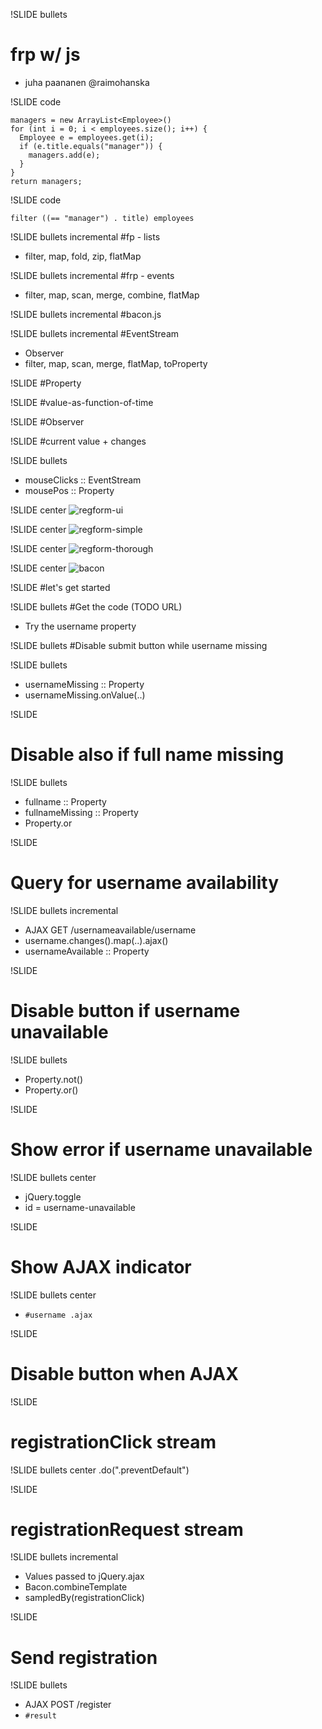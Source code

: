 !SLIDE bullets
# frp w/ js #
* juha paananen @raimohanska

!SLIDE code

    managers = new ArrayList<Employee>()
    for (int i = 0; i < employees.size(); i++) {
      Employee e = employees.get(i);
      if (e.title.equals("manager")) {
        managers.add(e);
      }
    }
    return managers;

!SLIDE code

    filter ((== "manager") . title) employees

!SLIDE bullets incremental
#fp - lists
* filter, map, fold, zip, flatMap

!SLIDE bullets incremental
#frp - events
* filter, map, scan, merge, combine, flatMap

!SLIDE bullets incremental
#bacon.js

!SLIDE bullets incremental
#EventStream
* Observer
* filter, map, scan, merge, flatMap, toProperty

!SLIDE
#Property

!SLIDE
#value-as-function-of-time

!SLIDE
#Observer

!SLIDE
#current value + changes

!SLIDE bullets
* mouseClicks :: EventStream
* mousePos :: Property

!SLIDE center
![regform-ui](images/registration-form-ui.png)

!SLIDE center
![regform-simple](images/registration-form-simple.png)

!SLIDE center
![regform-thorough](images/registration-form-thorough.png)

!SLIDE center
![bacon](images/bacon-of-bacon.jpeg)

!SLIDE
#let's get started

!SLIDE bullets
#Get the code (TODO URL)
* Try the username property

!SLIDE bullets
#Disable submit button while username missing

!SLIDE bullets
* usernameMissing :: Property
* usernameMissing.onValue(..)

!SLIDE
# Disable also if full name missing

!SLIDE bullets
* fullname :: Property
* fullnameMissing :: Property
* Property.or

!SLIDE
# Query for username availability

!SLIDE bullets incremental
* AJAX GET /usernameavailable/username
* username.changes().map(..).ajax()
* usernameAvailable :: Property

!SLIDE
# Disable button if username unavailable

!SLIDE bullets
* Property.not()
* Property.or()

!SLIDE
# Show error if username unavailable

!SLIDE bullets center
* jQuery.toggle
* id = username-unavailable

!SLIDE
# Show AJAX indicator

!SLIDE bullets center
* `#username .ajax`

!SLIDE
# Disable button when AJAX

!SLIDE
# registrationClick stream

!SLIDE bullets center
    .do(".preventDefault")

!SLIDE
# registrationRequest stream

!SLIDE bullets incremental
* Values passed to jQuery.ajax
* Bacon.combineTemplate
* sampledBy(registrationClick)

!SLIDE
# Send registration

!SLIDE bullets
* AJAX POST /register
* `#result`
